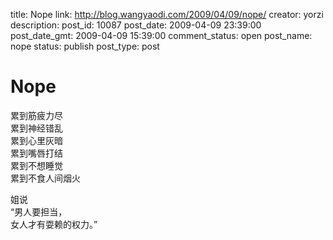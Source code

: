 title: Nope
link: http://blog.wangyaodi.com/2009/04/09/nope/
creator: yorzi
description: 
post_id: 10087
post_date: 2009-04-09 23:39:00
post_date_gmt: 2009-04-09 15:39:00
comment_status: open
post_name: nope
status: publish
post_type: post

# Nope

累到筋疲力尽  
累到神经错乱  
累到心里灰暗  
累到嘴唇打结  
累到不想睡觉  
累到不食人间烟火  
  
姐说  
“男人要担当，  
女人才有耍赖的权力。”